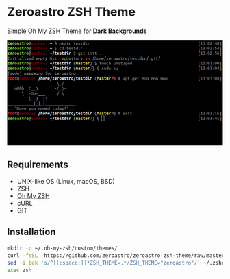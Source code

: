 # Zeroastro ZSH Theme

Simple Oh My ZSH Theme for **Dark Backgrounds**

![Zeroastro ZSH Theme](https://github.com/zeroastro/zeroastro-zsh-theme/raw/master/zeroastro-zsh-theme.png)

## Requirements
- UNIX-like OS (Linux, macOS, BSD)
- ZSH
- [Oh My ZSH](https://github.com/robbyrussell/oh-my-zsh)
- cURL
- GIT

## Installation 

```sh
mkdir -p ~/.oh-my-zsh/custom/themes/
curl -fsSL  https://github.com/zeroastro/zeroastro-zsh-theme/raw/master/zeroastro.zsh-theme -o ~/.oh-my-zsh/custom/themes/zeroastro.zsh-theme
sed -i.bak 's/^[[:space:]]*ZSH_THEME=.*/ZSH_THEME="zeroastro"/' ~/.zshrc
exec zsh
```

